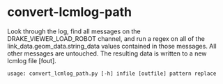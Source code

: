 convert-lcmlog-path
===================

Look through the log, find all messages on the DRAKE_VIEWER_LOAD_ROBOT channel, and run a regex on all of the link_data.geom_data.string_data values contained in those messages. All other messages are untouched. The resulting data is written to a new lcmlog file [fout].
    
    usage: convert_lcmlog_path.py [-h] infile [outfile] pattern replace

